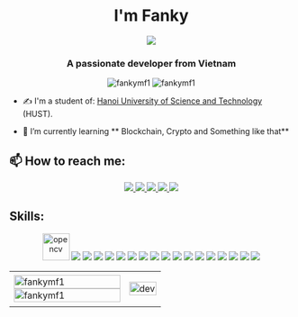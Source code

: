 <h1 align="center"> I'm Fanky</h1>
<p align="center"><img src="https://img.icons8.com/color/48/000000/vietnam-circular.png"/></p>
<h3 align="center">A passionate developer from Vietnam </h3>
<p align="center"> <img src="https://komarev.com/ghpvc/?username=fankymf1" alt="fankymf1" /> <img src="https://badges.pufler.dev/repos/fankymf1" alt="fankymf1" /> </p>

- ✍ I'm a student of: [Hanoi University of Science and Technology](https://hust.edu.vn) (HUST).

- 🌱 I’m currently learning ** Blockchain, Crypto and Something like that**


## 📫 How to reach me:
<p align="center">
  <a href="https://linkedin.com/in/fankymf" target="_blank">
    <img src="https://img.icons8.com/fluent/48/000000/linkedin.png"/>
  </a>
  <a href="https://www.facebook.com/fanky.hientran" alt="Facebook">
    <img src="https://img.icons8.com/color/64/000000/facebook-circled--v3.png"/>
  </a> 
  <a href="https://github.com/fankymf1" alt="Github">
    <img src="https://img.icons8.com/fluent/48/000000/github.png"/>

  <a href="mailto:hientranhuu64@gmail.com" alt="Email">
    <img src="https://img.icons8.com/fluency/64/000000/mail.png"/>
  </a>
    <a href="https://www.instagram.com/fankypowerlifting/" alt="instagram">
    <img src="https://img.icons8.com/color/64/000000/instagram-new--v2.png"/>
  </a>
</p>

## Skills:
<p align="center">
  <img src="https://www.vectorlogo.zone/logos/opencv/opencv-icon.svg" alt="opencv" width="48" height="48"/> 
  <img src="https://img.icons8.com/color/48/000000/microsoft-sql-server.png"/>
  <img src="https://img.icons8.com/color/48/000000/mysql-logo.png"/>
  <img src="https://img.icons8.com/cotton/64/000000/source-code--v3.png"/>
  <img src="https://img.icons8.com/color/48/000000/css3.png"/>
  <img src="https://img.icons8.com/color/48/000000/git.png"/>
  <img src="https://img.icons8.com/color/48/000000/github-2.png"/>
  <img src="https://img.icons8.com/color/48/000000/visual-studio-code-2019.png"/>
  <img src="https://img.icons8.com/color/48/000000/visual-studio-2019.png"/>
  <img src="https://img.icons8.com/color/48/000000/c-plus-plus-logo.png"/>
  <img src="https://img.icons8.com/color/48/000000/c-programming.png"/>
  <img src="https://img.icons8.com/external-flaticons-flat-flat-icons/64/000000/external-algorithms-data-analytics-flaticons-flat-flat-icons.png"/>
  <img src="https://img.icons8.com/color/48/000000/html-5--v1.png"/>
  <img src="https://img.icons8.com/color/48/000000/java-coffee-cup-logo--v2.png"/>
  <img src="https://img.icons8.com/color/48/000000/dart.png"/>
  <img src="https://img.icons8.com/fluency/48/000000/flutter.png"/>
  <img src="https://img.icons8.com/color/48/000000/javascript--v2.png"/>
  <img src="https://img.icons8.com/cotton/64/000000/web-design--v2.png"/>
</p>

<table style="width:100%;">
  <tr>
    <td>
      <img src="https://github-readme-stats.vercel.app/api/top-langs/?username=fankymf1&bg_color=FFFFFF00&text_color=179fa3&layout=compact&hide=CSS&langs_count=10&custom_title=Top%20ngôn%20ngữ%20được%20dùng" alt="fankymf1" width="100%"/>
      <img src="https://github-readme-stats.vercel.app/api?username=fankymf1&bg_color=FFFFFF00&text_color=179fa3&show_icons=true&count_private=true&include_all_commits=true&custom_title=Hoạt%20động%20trên%20Github" alt="fankymf1" width="100%"/>
    </td>
    <td>
      <p align="center"> 
        <img src="https://cdn.dribbble.com/users/1059583/screenshots/4171367/coding-freak.gif" alt="dev" width="100%"/>
      </p>
    </td>
  </tr>
</table>
